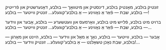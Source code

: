 זונטיק בולבע, מאָנטיק בולבע,
דינסטיק און מיטוואָך — בולבע,
דאָנערשטיק און פֿרײַטיק — בולבע,
שבת — פֿאַר אַ נאָווינע —
אַ בולבע־קוגעלע…
זונטיק ווײַטער — בולבע!

ברויט מיט בולבע, פֿלײַש מיט בולבע,
וואָרמעס און וועטשערע — בולבע,
אָבער און ווידער — בולבע,
שבת — פֿאַר אַ נאָווינע —
אַ בולבע־קוגעלע…
זונטיק ווײַטער — בולבע…

אָבער — בולבע, ווײַטער — בולבע,
נאָך אַ מאָל און ווידער — בולבע,
הײַנט און מאָרגן — בולבע,
שבת נאָכן טשאָלנט —
אַ בולבע־קוגעלע…
זונטיק ווידער — בולבע!…
